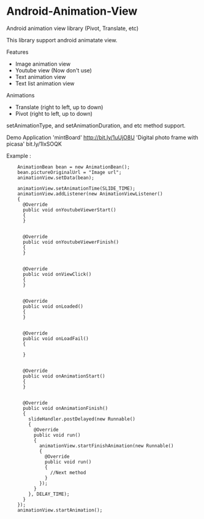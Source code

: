Android-Animation-View
======================

Android animation view library (Pivot, Translate, etc)

This library support android animatate view.

Features

- Image animation view
- Youtube view (Now don't use)
- Text animation view
- Text list animation view

Animations
 
- Translate (right to left, up to down)
- Pivot (right to left, up to down)

setAnimationType, and setAnimationDuration, and etc method support. 

Demo Application 
'mintBoard' http://bit.ly/1uUjO8U 
'Digital photo frame with picasa' bit.ly/1IxSOQK


Example :

        AnimationBean bean = new AnimationBean();
        bean.pictureOriginalUrl = "Image url";
        animationView.setData(bean);

        animationView.setAnimationTime(SLIDE_TIME);
        animationView.addListener(new AnimationViewListener()
        {
          @Override
          public void onYoutubeViewerStart()
          {
          }
          
          
          @Override
          public void onYoutubeViewerFinish()
          {
          }
          
          
          @Override
          public void onViewClick()
          {
          }
          
          
          @Override
          public void onLoaded()
          {
          }
          
          
          @Override
          public void onLoadFail()
          {
            
          }
          
          
          @Override
          public void onAnimationStart()
          {
          }
          
          
          @Override
          public void onAnimationFinish()
          {
            slideHandler.postDelayed(new Runnable()
            {
              @Override
              public void run()
              {
                animationView.startFinishAnimation(new Runnable()
                {
                  @Override
                  public void run()
                  {
                    //Next method
                  }
                });
              }
            }, DELAY_TIME);
          }
        });
        animationView.startAnimation();